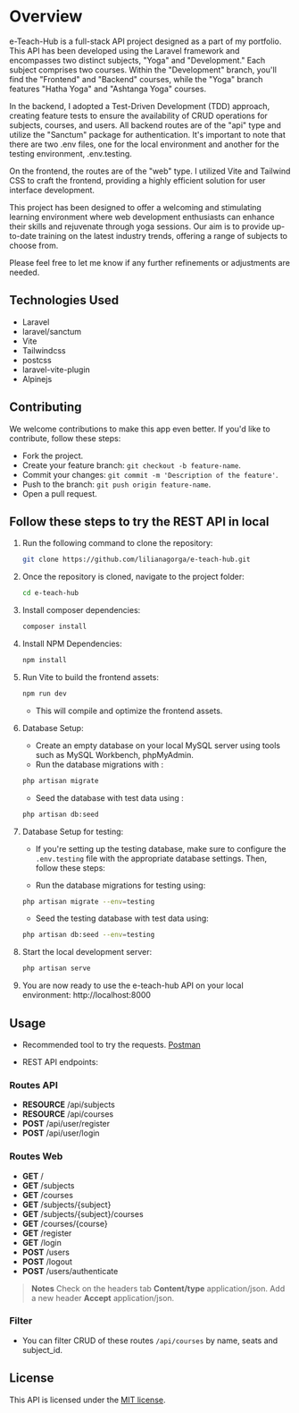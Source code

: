 # Overview
e-Teach-Hub is a full-stack API project designed as a part of my portfolio. This API has been developed using the Laravel framework and encompasses two distinct subjects, "Yoga" and "Development." Each subject comprises two courses. Within the "Development" branch, you'll find the "Frontend" and "Backend" courses, while the "Yoga" branch features "Hatha Yoga" and "Ashtanga Yoga" courses.

In the backend, I adopted a Test-Driven Development (TDD) approach, creating feature tests to ensure the availability of CRUD operations for subjects, courses, and users. All backend routes are of the "api" type and utilize the "Sanctum" package for authentication. It's important to note that there are two .env files, one for the local environment and another for the testing environment, .env.testing.

On the frontend, the routes are of the "web" type. I utilized Vite and Tailwind CSS to craft the frontend, providing a highly efficient solution for user interface development.

This project has been designed to offer a welcoming and stimulating learning environment where web development enthusiasts can enhance their skills and rejuvenate through yoga sessions. Our aim is to provide up-to-date training on the latest industry trends, offering a range of subjects to choose from.

Please feel free to let me know if any further refinements or adjustments are needed.

## Technologies Used

* Laravel
* laravel/sanctum
* Vite
* Tailwindcss
* postcss
* laravel-vite-plugin
* Alpinejs

## Contributing

We welcome contributions to make this app even better. If you'd like to contribute, follow these steps:

* Fork the project.
* Create your feature branch: `git checkout -b feature-name`.
* Commit your changes: `git commit -m 'Description of the feature'`.
* Push to the branch: `git push origin feature-name`.
* Open a pull request.

## Follow these steps to try the REST API in local


1. Run the following command to clone the repository:

    ```bash
    git clone https://github.com/lilianagorga/e-teach-hub.git
    ```

2. Once the repository is cloned, navigate to the project folder:

    ```bash
    cd e-teach-hub
    ```
3. Install composer dependencies:

   ```bash
   composer install
   ```

4. Install NPM Dependencies:

    ```bash
    npm install
    ```
5. Run Vite to build the frontend assets:
    
    ```bash
    npm run dev
    ```

   * This will compile and optimize the frontend assets. 

6. Database Setup:

   * Create an empty database on your local MySQL server using tools such as MySQL Workbench, phpMyAdmin.
   * Run the database migrations with :
   
    ```bash
    php artisan migrate
    ```
   * Seed the database with test data using :
   
    ```bash
    php artisan db:seed
    ```

7. Database Setup for testing: 

   * If you're setting up the testing database, make sure to configure the `.env.testing` file with the appropriate database settings. Then, follow these steps:

   * Run the database migrations for testing using:
    
    ```bash
    php artisan migrate --env=testing
    ```
    
   * Seed the testing database with test data using:
    
    ```bash
    php artisan db:seed --env=testing
    ```

8. Start the local development server:
  
    ```bash
    php artisan serve
    ```

9. You are now ready to use the e-teach-hub API on your local environment: http://localhost:8000

## Usage 
* Recommended tool to try the requests. [Postman](https://www.postman.com/)

* REST API endpoints:

### Routes API

-   **RESOURCE** /api/subjects
-   **RESOURCE** /api/courses
-   **POST** /api/user/register
-   **POST** /api/user/login


### Routes Web

-   **GET** /
-   **GET** /subjects
-   **GET** /courses
-   **GET** /subjects/{subject}
-   **GET** /subjects/{subject}/courses
-   **GET** /courses/{course}
-   **GET** /register
-   **GET** /login
-   **POST** /users
-   **POST** /logout
-   **POST** /users/authenticate

> **Notes**
> Check on the headers tab **Content/type** application/json.
> Add a new header **Accept** application/json.

### Filter

* You can filter CRUD of these routes `/api/courses` by name, seats and subject_id.

## License

This API is licensed under the [MIT license](https://opensource.org/licenses/MIT).
